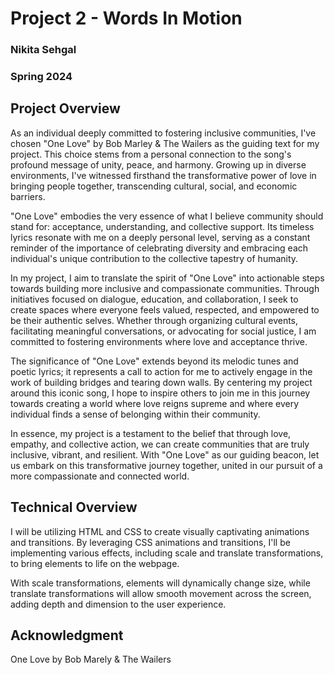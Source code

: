 # Project 2 - Words In Motion

### Nikita Sehgal

### Spring 2024

## Project Overview
As an individual deeply committed to fostering inclusive communities, I've chosen "One Love" by Bob Marley & The Wailers as the guiding text for my project. This choice stems from a personal connection to the song's profound message of unity, peace, and harmony. Growing up in diverse environments, I've witnessed firsthand the transformative power of love in bringing people together, transcending cultural, social, and economic barriers.

"One Love" embodies the very essence of what I believe community should stand for: acceptance, understanding, and collective support. Its timeless lyrics resonate with me on a deeply personal level, serving as a constant reminder of the importance of celebrating diversity and embracing each individual's unique contribution to the collective tapestry of humanity.

In my project, I aim to translate the spirit of "One Love" into actionable steps towards building more inclusive and compassionate communities. Through initiatives focused on dialogue, education, and collaboration, I seek to create spaces where everyone feels valued, respected, and empowered to be their authentic selves. Whether through organizing cultural events, facilitating meaningful conversations, or advocating for social justice, I am committed to fostering environments where love and acceptance thrive.

The significance of "One Love" extends beyond its melodic tunes and poetic lyrics; it represents a call to action for me to actively engage in the work of building bridges and tearing down walls. By centering my project around this iconic song, I hope to inspire others to join me in this journey towards creating a world where love reigns supreme and where every individual finds a sense of belonging within their community.

In essence, my project is a testament to the belief that through love, empathy, and collective action, we can create communities that are truly inclusive, vibrant, and resilient. With "One Love" as our guiding beacon, let us embark on this transformative journey together, united in our pursuit of a more compassionate and connected world.

## Technical Overview
I will be utilizing HTML and CSS to create visually captivating animations and transitions. By leveraging CSS animations and transitions, I'll be implementing various effects, including scale and translate transformations, to bring elements to life on the webpage.

With scale transformations, elements will dynamically change size, while translate transformations will allow smooth movement across the screen, adding depth and dimension to the user experience.

## Acknowledgment
One Love by Bob Marely & The Wailers

